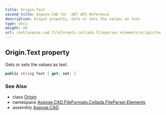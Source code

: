 ```yaml
---
title: Origin.Text
second_title: Aspose.CAD for .NET API Reference
description: Origin property. Gets or sets the values as text
type: docs
weight: 20
url: /net/aspose.cad.fileformats.collada.fileparser.elements/origin/text/
---
```

## Origin.Text property

Gets or sets the values as text.

```csharp
public string Text { get; set; }
```

### See Also

* class [Origin](../)
* namespace [Aspose.CAD.FileFormats.Collada.FileParser.Elements](../../origin/)
* assembly [Aspose.CAD](../../../)


